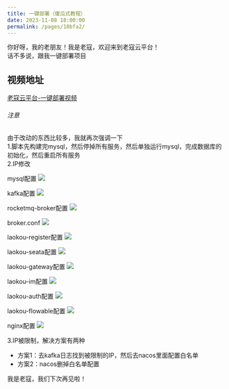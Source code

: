 ```yaml
---
title: 一键部署（傻瓜式教程）
date: 2023-11-08 18:00:00
permalink: /pages/10bfa2/
---
```


你好呀，我的老朋友！我是老寇，欢迎来到老寇云平台！  
话不多说，跟我一键部署项目

## 视频地址
[老寇云平台-一键部署视频](https://www.bilibili.com/video/BV1vj411h7EL/?vd_source=ab1fb14d6d69950653360d4467efe4a5)  

###### 注意
由于改动的东西比较多，我就再次强调一下   
1.脚本先构建完mysql，然后停掉所有服务，然后单独运行mysql，完成数据库的初始化，然后重启所有服务  
2.IP修改  

mysql配置
<img src="/img/11/img_10.png"/>

kafka配置
<img src="/img/11/img.png"/>

rocketmq-broker配置
<img src="/img/11/img_1.png"/>

broker.conf
<img src="/img/11/img_2.png"/>

laokou-register配置
<img src="/img/11/img_3.png"/>

laokou-seata配置
<img src="/img/11/img_4.png"/>

laokou-gateway配置
<img src="/img/11/img_5.png"/>

laokou-im配置
<img src="/img/11/img_6.png"/>

laokou-auth配置
<img src="/img/11/img_7.png"/>

laokou-flowable配置
<img src="/img/11/img_8.png"/>

nginx配置
<img src="/img/11/img_9.png"/>

3.IP被限制，解决方案有两种   
- 方案1：去kafka日志找到被限制的IP，然后去nacos里面配置白名单
- 方案2：nacos删掉白名单配置

我是老寇，我们下次再见啦！  
